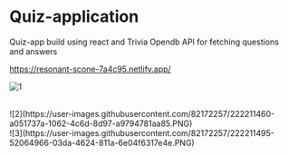 # Quiz-application
Quiz-app build using react and Trivia Opendb API for fetching questions and answers

https://resonant-scone-7a4c95.netlify.app/

![1](https://user-images.githubusercontent.com/82172257/222211442-3656d60e-6da3-4553-8e12-f454a52bd68c.PNG)

<br>
![2](https://user-images.githubusercontent.com/82172257/222211460-a051737a-1062-4c6d-8d97-a9794781aa85.PNG)

<br>
![3](https://user-images.githubusercontent.com/82172257/222211495-52064966-03da-4624-811a-6e04f6317e4e.PNG)
